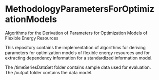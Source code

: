 # MethodologyParametersForOptimizationModels
Algorithms for the Derivation of Parameters for Optimization Models of Flexible Energy Resources

This repository contains the implementation of algorithms for deriving parameters for optimization models of flexible energy resources and for extracting dependency information for a standardized information model. 

The /timeSeriesDataSet folder contains sample data used for evaluation. 
The /output folder contains the data model.